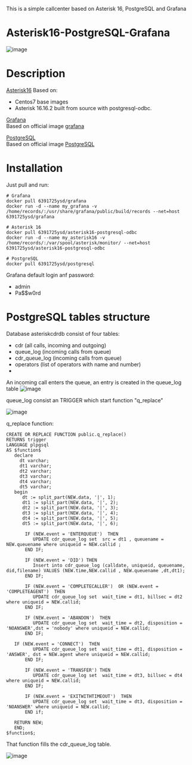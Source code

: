 This is a simple callcenter based on Asterisk 16, PostgreSQL and Grafana

# Asterisk16-PostgreSQL-Grafana
![image](https://user-images.githubusercontent.com/73586088/113707049-2bc4a080-9701-11eb-9a48-5464f6d9a4d8.png)

# Description
[Asterisk16](https://hub.docker.com/repository/docker/6391725ysd/asterisk16-postgresql-odbc) 
 Based on:
 - Centos7 base images
 - Asterisk 16.16.2 built from source with postgresql-odbc. 

 [Grafana](https://hub.docker.com/repository/docker/6391725ysd/grafana)  
 Based on official image [grafana](https://hub.docker.com/r/grafana/grafana) 
 
  [PostgreSQL](https://hub.docker.com/repository/docker/6391725ysd/postgresql)  
 Based on official image [PostgreSQL](https://hub.docker.com/_/postgres) 
 
# Installation

Just pull and run:

    # Grafana 
    docker pull 6391725ysd/grafana
    docker run -d --name my_grafana -v /home/records/:/usr/share/grafana/public/build/records --net=host 6391725ysd/grafana
    
    # Asterisk 16
    docker pull 6391725ysd/asterisk16-postgresql-odbc
    docker run -d --name my_asterisk16 -v /home/records/:/var/spool/asterisk/monitor/ --net=host 6391725ysd/asterisk16-postgresql-odbc
    
    # PostgreSQL
    docker pull 6391725ysd/postgresql
    
    

Grafana default login anf password:
- admin
- Pa$$w0rd

# PostgreSQL tables structure

Database asteriskcdrdb consist of four tables: 
- cdr (all calls, incoming and outgoing)
- queue_log (incoming calls from queue)
- cdr_queue_log (incoming calls from queue)
- operators (list of operators with name and number)
- 
An incoming call enters the queue, an entry is created in the queue_log table
![image](https://user-images.githubusercontent.com/73586088/113996119-ad8b0a00-9878-11eb-8310-dc9955c28b1d.png)

queue_log consist an TRIGGER which start function "q_replace"

![image](https://user-images.githubusercontent.com/73586088/113996316-e0cd9900-9878-11eb-9e51-3dc6db536456.png)

q_replace function:

    CREATE OR REPLACE FUNCTION public.q_replace()
    RETURNS trigger
    LANGUAGE plpgsql
    AS $function$
       declare 
         dt varchar;
         dt1 varchar;
         dt2 varchar;
         dt3 varchar;
         dt4 varchar;
         dt5 varchar;
	   begin
	      dt := split_part(NEW.data, '|', 1);
	      dt1 := split_part(NEW.data, '|', 2);
	      dt2 := split_part(NEW.data, '|', 3);
	      dt3 := split_part(NEW.data, '|', 4);
	      dt4 := split_part(NEW.data, '|', 5);
	      dt5 := split_part(NEW.data, '|', 6);

           IF (NEW.event = 'ENTERQUEUE')  THEN
              UPDATE cdr_queue_log set  src = dt1 , queuename =  NEW.queuename where uniqueid = NEW.callid ;
           END IF;
	   
           IF (NEW.event = 'DID') THEN
              Insert into cdr_queue_log (calldate, uniqueid, queuename, did,filename) VALUES (NEW.time,NEW.callid , NEW.queuename ,dt,dt1);
           END IF;       
	   
           IF (NEW.event = 'COMPLETECALLER')  OR (NEW.event = 'COMPLETEAGENT')  THEN
              UPDATE cdr_queue_log set  wait_time = dt1, billsec = dt2  where uniqueid = NEW.callid;
           END IF;

           IF (NEW.event = 'ABANDON')  THEN
              UPDATE cdr_queue_log set  wait_time = dt2, disposition = 'NOANSWER',dst = 'nobody' where uniqueid = NEW.callid;
           END IF;
	   
	   IF (NEW.event = 'CONNECT')  THEN
              UPDATE cdr_queue_log set  wait_time = dt1, disposition = 'ANSWER', dst = NEW.agent where uniqueid = NEW.callid;
           END IF;

           IF (NEW.event = 'TRANSFER') THEN
              UPDATE cdr_queue_log set  wait_time = dt3, billsec = dt4  where uniqueid = NEW.callid;
           END IF;

           IF (NEW.event = 'EXITWITHTIMEOUT')  THEN
              UPDATE cdr_queue_log set  wait_time = dt3, disposition = 'NOANSWER' where uniqueid = NEW.callid;
           END if;
	   
	   RETURN NEW;
	   END; 
    $function$;

That function fills the cdr_queue_log table.

![image](https://user-images.githubusercontent.com/73586088/114003039-3f961100-987f-11eb-81e4-1b1733cfdb49.png)

